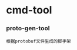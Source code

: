 <!--
 * @Author: Jerry.Yang
 * @Date: 2023-05-23 15:02:16
 * @LastEditors: Jerry.Yang
 * @LastEditTime: 2023-05-23 15:02:37
 * @Description: proto-gen-tool
-->

# cmd-tool

### proto-gen-tool
    根据protobuf文件生成的脚手架

